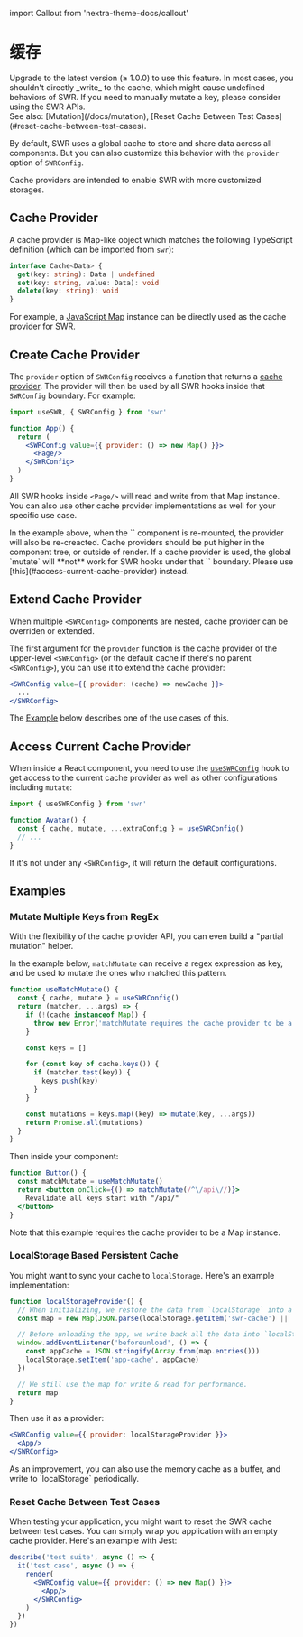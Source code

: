 import Callout from 'nextra-theme-docs/callout'

# 缓存

<Callout>
  Upgrade to the latest version (≥ 1.0.0) to use this feature.
</Callout>

<Callout emoji="⚠️">
  In most cases, you shouldn't directly _write_ to the cache, which might cause undefined behaviors of SWR. If you need to manually mutate a key, please consider using the SWR APIs.<br/>
  See also: [Mutation](/docs/mutation), [Reset Cache Between Test Cases](#reset-cache-between-test-cases).
</Callout>

By default, SWR uses a global cache to store and share data across all components. But you can also customize this behavior with the `provider` option of `SWRConfig`. 

Cache providers are intended to enable SWR with more customized storages.

## Cache Provider

A cache provider is Map-like object which matches the following TypeScript definition (which can be imported from `swr`):

```typescript
interface Cache<Data> {
  get(key: string): Data | undefined
  set(key: string, value: Data): void
  delete(key: string): void
}
```

For example, a [JavaScript Map](https://developer.mozilla.org/en-US/docs/Web/JavaScript/Reference/Global_Objects/Map) instance can be directly used as the cache provider for SWR.

## Create Cache Provider

The `provider` option of `SWRConfig` receives a function that returns a [cache provider](#cache-provider). The provider will then be used by all SWR hooks inside that `SWRConfig` boundary. For example:

```jsx
import useSWR, { SWRConfig } from 'swr'

function App() {
  return (
    <SWRConfig value={{ provider: () => new Map() }}>
      <Page/>
    </SWRConfig>
  )
}
```

All SWR hooks inside `<Page/>` will read and write from that Map instance. You can also use other cache provider implementations as well for your specific use case.

<Callout>
  In the example above, when the `<App/>` component is re-mounted, the provider will also be re-creacted. Cache providers should be put higher in the component tree, or outside of render.
</Callout>

<Callout type="warning" emoji="⚠️">
   If a cache provider is used, the global `mutate` will **not** work for SWR hooks under that `<SWRConfig>` boundary. Please use [this](#access-current-cache-provider) instead. 
</Callout>

## Extend Cache Provider

When multiple `<SWRConfig>` components are nested, cache provider can be overriden or extended. 

The first argument for the `provider` function is the cache provider of the upper-level `<SWRConfig>` (or the default cache if there's no parent `<SWRConfig>`), you can use it to extend the cache provider:

```jsx
<SWRConfig value={{ provider: (cache) => newCache }}>
  ...
</SWRConfig>
```

The [Example](#example) below describes one of the use cases of this.

## Access Current Cache Provider

When inside a React component, you need to use the [`useSWRConfig`](/docs/global-configuration#access-to-global-configurations) hook to get access to the current cache provider as well as other configurations including `mutate`:

```jsx
import { useSWRConfig } from 'swr'

function Avatar() {
  const { cache, mutate, ...extraConfig } = useSWRConfig()
  // ...
}
```

If it's not under any `<SWRConfig>`, it will return the default configurations.

## Examples

### Mutate Multiple Keys from RegEx

With the flexibility of the cache provider API, you can even build a "partial mutation" helper.

In the example below, `matchMutate` can receive a regex expression as key, and be used to mutate the ones who matched this pattern.

```js
function useMatchMutate() {
  const { cache, mutate } = useSWRConfig()
  return (matcher, ...args) => {
    if (!(cache instanceof Map)) {
      throw new Error('matchMutate requires the cache provider to be a Map instance')
    }

    const keys = []

    for (const key of cache.keys()) {
      if (matcher.test(key)) {
        keys.push(key)
      }
    }

    const mutations = keys.map((key) => mutate(key, ...args))
    return Promise.all(mutations)
  }
}
```

Then inside your component:

```jsx
function Button() {
  const matchMutate = useMatchMutate()
  return <button onClick={() => matchMutate(/^\/api\//)}>
    Revalidate all keys start with "/api/"
  </button>
}
```

<Callout>
  Note that this example requires the cache provider to be a Map instance.
</Callout>

### LocalStorage Based Persistent Cache

You might want to sync your cache to `localStorage`. Here's an example implementation:

```jsx
function localStorageProvider() {
  // When initializing, we restore the data from `localStorage` into a map.
  const map = new Map(JSON.parse(localStorage.getItem('swr-cache') || '[]'))

  // Before unloading the app, we write back all the data into `localStorage`.
  window.addEventListener('beforeunload', () => {
    const appCache = JSON.stringify(Array.from(map.entries()))
    localStorage.setItem('app-cache', appCache)
  })

  // We still use the map for write & read for performance.
  return map
}
```

Then use it as a provider:

```jsx
<SWRConfig value={{ provider: localStorageProvider }}>
  <App/>
</SWRConfig>
```

<Callout>
  As an improvement, you can also use the memory cache as a buffer, and write to `localStorage` periodically.
</Callout>

### Reset Cache Between Test Cases

When testing your application, you might want to reset the SWR cache between test cases. You can simply wrap you application with an empty cache provider. Here's an example with Jest:

```jsx
describe('test suite', async () => {
  it('test case', async () => {
    render(
      <SWRConfig value={{ provider: () => new Map() }}>
        <App/>
      </SWRConfig>
    )
  })
})
```

